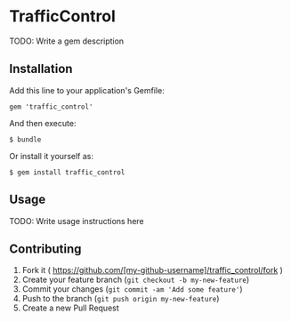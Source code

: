 # TrafficControl

TODO: Write a gem description

## Installation

Add this line to your application's Gemfile:

    gem 'traffic_control'

And then execute:

    $ bundle

Or install it yourself as:

    $ gem install traffic_control

## Usage

TODO: Write usage instructions here

## Contributing

1. Fork it ( https://github.com/[my-github-username]/traffic_control/fork )
2. Create your feature branch (`git checkout -b my-new-feature`)
3. Commit your changes (`git commit -am 'Add some feature'`)
4. Push to the branch (`git push origin my-new-feature`)
5. Create a new Pull Request
